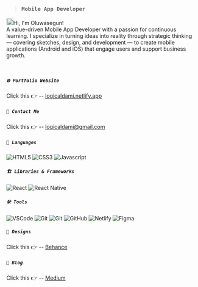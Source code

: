 >### `Mobile App Developer`
<img src="https://media.giphy.com/media/hvRJCLFzcasrR4ia7z/giphy.gif" width="18px" height="18px"/>Hi, I'm Oluwasegun! <br>
A value-driven Mobile App Developer with a passion for continuous learning. I specialize in turning ideas into reality through strategic thinking — covering sketches, design, and development — to create mobile applications (Android and iOS) that engage users and support business growth.

&nbsp;

##### `🌐 Portfolio Website`
Click this 👉 -- [logicaldami.netlify.app](https://logicaldami.netlify.app)

##### `📩 Contact Me`
  Click this 👉 -- <a href="mailto: logicaldami@gmail.com"> 
    logicaldami@gmail.com
  </a>

##### `💬 Languages`
![HTML5](https://img.shields.io/badge/-HTML5-black?style=flat-square&logo=html5)
![CSS3](https://img.shields.io/badge/-CSS3-black?style=flat-square&logo=css3)
![Javascript](https://img.shields.io/badge/-JavaScript-black?style=flat-square&logo=javascript)

##### `🏗️ Libraries & Frameworks`
![React](https://img.shields.io/badge/-React-black?style=flat-square&logo=react)
![React Native](https://img.shields.io/badge/-ReactNative-black?style=flat-square&logo=react)

##### `🛠️ Tools`
![VSCode](https://img.shields.io/badge/-VSCode-black?style=flat-square&logo=visualstudio)
![Git](https://img.shields.io/badge/-ChromeDevTools-black?style=flat-square&logo=googlechrome)
![Git](https://img.shields.io/badge/-Git-black?style=flat-square&logo=git)
![GitHub](https://img.shields.io/badge/-GitHub-black?style=flat-square&logo=github)
![Netlify](https://img.shields.io/badge/-Netlify-black?style=flat-square&logo=netlify)
![Figma](https://img.shields.io/badge/-Figma-black?style=flat-square&logo=figma)

##### `🎨 Designs`
Click this 👉 -- [Behance](https://behance.net/logicaldami)

##### `📝 Blog`
Click this 👉 -- [Medium](https://medium.com/@logicaldami)
